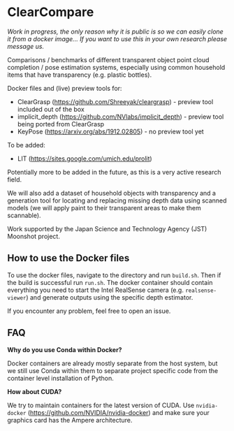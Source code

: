 # ClearCompare

_Work in progress, the only reason why it is public is so we can easily clone it from a docker image... If you want to use this in your own research please message us._

Comparisons / benchmarks of different transparent object point cloud completion / pose estimation systems, especially using common household items that have transparency (e.g. plastic bottles).

Docker files and (live) preview tools for:
* ClearGrasp (https://github.com/Shreeyak/cleargrasp) - preview tool included out of the box
* implicit\_depth (https://github.com/NVlabs/implicit_depth) - preview tool being ported from ClearGrasp
* KeyPose (https://arxiv.org/abs/1912.02805) - no preview tool yet

To be added:
* LIT (https://sites.google.com/umich.edu/prolit)

Potentially more to be added in the future, as this is a very active research field.

We will also add a dataset of household objects with transparency and a generation tool for locating and replacing missing depth data using scanned models (we will apply paint to their transparent areas to make them scannable).

Work supported by the Japan Science and Technology Agency (JST) Moonshot project.

## How to use the Docker files

To use the docker files, navigate to the directory and run `build.sh`. Then if the build is successful run `run.sh`. The docker container should contain everything you need to start the Intel RealSense camera (e.g. `realsense-viewer`) and generate outputs using the specific depth estimator.

If you encounter any problem, feel free to open an issue.

## FAQ

**Why do you use Conda within Docker?**

Docker containers are already mostly separate from the host system, but we still use Conda within them to separate project specific code from the container level installation of Python.

**How about CUDA?**

We try to maintain containers for the latest version of CUDA. Use `nvidia-docker` (https://github.com/NVIDIA/nvidia-docker) and make sure your graphics card has the Ampere architecture.
